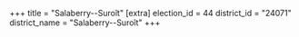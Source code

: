 +++
title = "Salaberry--Suroît"
[extra]
election_id = 44
district_id = "24071"
district_name = "Salaberry--Suroît"
+++
